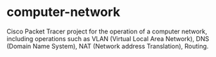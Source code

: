 # computer-network

Cisco Packet Tracer project for the operation of a computer network, including operations such as VLAN (Virtual Local Area Network), DNS (Domain Name System), NAT (Network address Translation), Routing.
